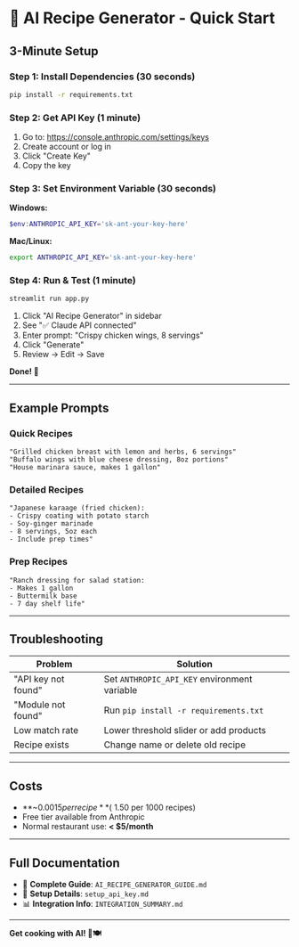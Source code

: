 # 🚀 AI Recipe Generator - Quick Start

## 3-Minute Setup

### Step 1: Install Dependencies (30 seconds)

```bash
pip install -r requirements.txt
```

### Step 2: Get API Key (1 minute)

1. Go to: <https://console.anthropic.com/settings/keys>
2. Create account or log in
3. Click "Create Key"
4. Copy the key

### Step 3: Set Environment Variable (30 seconds)

**Windows:**
```powershell
$env:ANTHROPIC_API_KEY='sk-ant-your-key-here'
```

**Mac/Linux:**
```bash
export ANTHROPIC_API_KEY='sk-ant-your-key-here'
```

### Step 4: Run & Test (1 minute)

```bash
streamlit run app.py
```

1. Click "AI Recipe Generator" in sidebar
2. See "✅ Claude API connected"
3. Enter prompt: "Crispy chicken wings, 8 servings"
4. Click "Generate"
5. Review → Edit → Save

**Done! 🎉**

---

## Example Prompts

### Quick Recipes

```
"Grilled chicken breast with lemon and herbs, 6 servings"
"Buffalo wings with blue cheese dressing, 8oz portions"
"House marinara sauce, makes 1 gallon"
```

### Detailed Recipes

```
"Japanese karaage (fried chicken):
- Crispy coating with potato starch
- Soy-ginger marinade
- 8 servings, 5oz each
- Include prep times"
```

### Prep Recipes

```
"Ranch dressing for salad station:
- Makes 1 gallon
- Buttermilk base
- 7 day shelf life"
```

---

## Troubleshooting

| Problem | Solution |
|---------|----------|
| "API key not found" | Set `ANTHROPIC_API_KEY` environment variable |
| "Module not found" | Run `pip install -r requirements.txt` |
| Low match rate | Lower threshold slider or add products |
| Recipe exists | Change name or delete old recipe |

---

## Costs

- **~$0.0015 per recipe** (~$1.50 per 1000 recipes)
- Free tier available from Anthropic
- Normal restaurant use: **< $5/month**

---

## Full Documentation

- 📖 **Complete Guide**: `AI_RECIPE_GENERATOR_GUIDE.md`
- 🔧 **Setup Details**: `setup_api_key.md`
- 📊 **Integration Info**: `INTEGRATION_SUMMARY.md`

---

**Get cooking with AI! 🤖🍽️**

